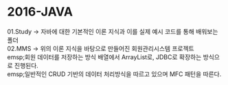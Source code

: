 # 2016-JAVA
01.Study -> 자바에 대한 기본적인 이론 지식과 이를 실제 예시 코드를 통해 배워보는 폴더 <br/>
02.MMS -> 위의 이론 지식을 바탕으로 만들어진 회원관리시스템 프로젝트 <br/>
emsp;회원 데이터를 저장하는 방식 배열에서 ArrayList로, JDBC로 확장하는 방식으로 진행된다. <br/>
emsp;일반적인 CRUD 기반의 데이터 처리방식을 따르고 있으며 MFC 패턴을 따른다. <br/>
